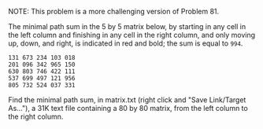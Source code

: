 NOTE: This problem is a more challenging version of Problem 81.

The minimal path sum in the 5 by 5 matrix below,
by starting in any cell in the left column and finishing in any cell in the right column,
and only moving up, down, and right, is indicated in red and bold; the sum is equal to `994`.

~~~
131 673 234 103 018
201 096 342 965 150
630 803 746 422 111
537 699 497 121 956
805 732 524 037 331
~~~

Find the minimal path sum, in matrix.txt (right click and "Save Link/Target As..."), 
a 31K text file containing a 80 by 80 matrix, 
from the left column to the right column.